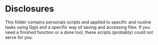 # Disclosures

This folder contains personals scripts and applied to specific and routine tasks using Qgis and a specific way of saving and accessing files. If you need a finished function or a done tool, these scripts (probably) could not serve for you.

